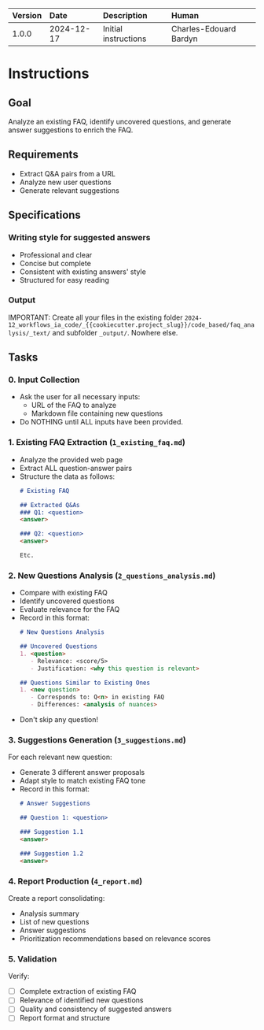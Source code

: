 | Version | Date | Description | Human |
| :- | :- | :- | :- |
| 1.0.0 | 2024-12-17 | Initial instructions | Charles-Edouard Bardyn |

# Instructions

## Goal

Analyze an existing FAQ, identify uncovered questions, and generate answer suggestions to enrich the FAQ.

## Requirements

- Extract Q&A pairs from a URL
- Analyze new user questions
- Generate relevant suggestions

## Specifications

### Writing style for suggested answers
- Professional and clear
- Concise but complete
- Consistent with existing answers' style
- Structured for easy reading

### Output

IMPORTANT: Create all your files in the existing folder `2024-12_workflows_ia_code/_{{cookiecutter.project_slug}}/code_based/faq_analysis/_text/` and subfolder `_output/`. Nowhere else.

## Tasks

### 0. Input Collection
- Ask the user for all necessary inputs:
  * URL of the FAQ to analyze
  * Markdown file containing new questions
- Do NOTHING until ALL inputs have been provided.

### 1. Existing FAQ Extraction (`1_existing_faq.md`)
- Analyze the provided web page
- Extract ALL question-answer pairs
- Structure the data as follows:
  ```markdown
  # Existing FAQ
  
  ## Extracted Q&As
  ### Q1: <question>
  <answer>
  
  ### Q2: <question>
  <answer>

  Etc.
  ```

### 2. New Questions Analysis (`2_questions_analysis.md`)
- Compare with existing FAQ
- Identify uncovered questions
- Evaluate relevance for the FAQ
- Record in this format:
  ```markdown
  # New Questions Analysis
  
  ## Uncovered Questions
  1. <question>
     - Relevance: <score/5>
     - Justification: <why this question is relevant>
  
  ## Questions Similar to Existing Ones
  1. <new question>
     - Corresponds to: Q<n> in existing FAQ
     - Differences: <analysis of nuances>
  ```
- Don't skip any question!

### 3. Suggestions Generation (`3_suggestions.md`)
For each relevant new question:
- Generate 3 different answer proposals
- Adapt style to match existing FAQ tone
- Record in this format:
  ```markdown
  # Answer Suggestions
  
  ## Question 1: <question>
  
  ### Suggestion 1.1
  <answer>
  
  ### Suggestion 1.2
  <answer>
  ```

### 4. Report Production (`4_report.md`)
Create a report consolidating:
- Analysis summary
- List of new questions
- Answer suggestions
- Prioritization recommendations based on relevance scores

### 5. Validation
Verify:
- [ ] Complete extraction of existing FAQ
- [ ] Relevance of identified new questions
- [ ] Quality and consistency of suggested answers
- [ ] Report format and structure